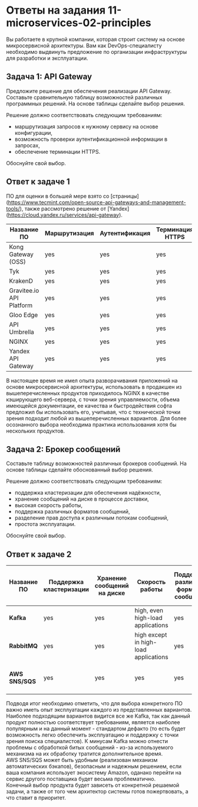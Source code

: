 # Ответы на задания 11-microservices-02-principles   

Вы работаете в крупной компании, которая строит систему на основе микросервисной архитектуры.
Вам как DevOps-специалисту необходимо выдвинуть предложение по организации инфраструктуры для разработки и эксплуатации.

## Задача 1: API Gateway 

Предложите решение для обеспечения реализации API Gateway. Составьте сравнительную таблицу возможностей различных программных решений. На основе таблицы сделайте выбор решения.

Решение должно соответствовать следующим требованиям:
- маршрутизация запросов к нужному сервису на основе конфигурации,
- возможность проверки аутентификационной информации в запросах,
- обеспечение терминации HTTPS.

Обоснуйте свой выбор.  

## Ответ к задаче 1  

ПО для оценки в большей мере взято со [страницы] (https://www.tecmint.com/open-source-api-gateways-and-management-tools/), также рассмотрено решение от [Yandex] (https://cloud.yandex.ru/services/api-gateway).

| Название ПО | Маршрутизация | Аутентификация | Терминация HTTPS | Способ распространения |
|------|------------|---|---|---|
|Kong Gateway (OSS)|yes|yes|yes|free|
|Tyk|yes|yes|yes|free|
|KrakenD|yes|yes|yes|paid service|
|Gravitee.io API Platform|yes|yes|yes|free whith restrictions|
|Gloo Edge|yes|yes|yes|free|
|API Umbrella|yes|yes|yes|free|
|NGINX|yes|yes|yes|free|
|Yandex API Gateway|yes|yes|yes|paid service|

В настоящее время не имел опыта разворачивания приложений на основе микросервисной архитектуры, использовать в продакшен из вышеперечисленных продуктов приходилось NGINX в качестве кэширующего веб-сервера, с точки зрения управляемости, объема имеющейся документации, ее качества и быстродействия софта предложил бы использовать его, учитывая, что с технической точки зрения подходит любой из вышеперечисленных вариантов. Для более осознанного выбора необходима практика использования хотя бы нескольких продуктов.

## Задача 2: Брокер сообщений

Составьте таблицу возможностей различных брокеров сообщений. На основе таблицы сделайте обоснованный выбор решения.

Решение должно соответствовать следующим требованиям:
- поддержка кластеризации для обеспечения надёжности,
- хранение сообщений на диске в процессе доставки,
- высокая скорость работы,
- поддержка различных форматов сообщений,
- разделение прав доступа к различным потокам сообщений,
- простота эксплуатации.

Обоснуйте свой выбор.

## Ответ к задаче 2

| Название ПО | Поддержка кластеризации | Хранение сообщений на диске | Скорость работы | Поддержка различных форматов сообщений | Разделение прав доступа к различным потокам | Простота эксплуатации |
|------|---|--------|---|---|---|--------|
|**Kafka**|yes|yes|high, even high-load applications|yes|yes|the most simple|
|**RabbitMQ**|yes|yes|high except in high-load applications|yes|yes|yes, except high load services|
|**AWS SNS/SQS**|yes|yes|yes|yes|yes|yes, if your company uses Amazon infrastructure|

Подводя итог необходимо отметить, что для выбора конкретного ПО важно иметь опыт эксплуатации каждого из представленных вариантов. Наиболее подходящим вариантов видится все же Kafka, так как данный продукт полностью соответствует требованиям, является наиболее популярным и на данный момент - стандартом дефакто (то есть будет возможность легко обеспечить эксплуатацию и поддержку с точки зрения поиска специалистов). К минусам Kafka можно отнести проблемы с обработкой битых сообщений - из-за используемого механизма на их обработку тратится дополнительное время.  
AWS SNS/SQS может быть удобным (реализован механизм автоматических бэкапов), безопасным и надежным решением, если ваша компания использует экосистему Amazon, оданако перейти на сервис другого поставщика будет весьма проблематично.  
Конечный выбор продукта будет зависеть от конкретной решаемой задачи, а также от того чем архитектор системы готов пожертвовать, а что ставит в приоритет.   